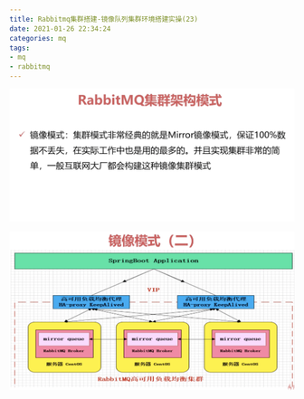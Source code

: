```yaml
---
title: Rabbitmq集群搭建-镜像队列集群环境搭建实操(23)
date: 2021-01-26 22:34:24
categories: mq
tags: 
- mq
- rabbitmq
---
```


![rabbitmq_23_1](https://raw.githubusercontent.com/littlefxc/littlefxc.github.io/images/images/rabbitmq_23_1.png)

![rabbitmq_23_2](https://raw.githubusercontent.com/littlefxc/littlefxc.github.io/images/images/rabbitmq_23_2.png)

